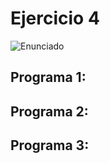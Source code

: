 # Ejercicio 4

![Enunciado](https://github.com/Lukas-De-Angelis-Riva/Estructura-Assembly/blob/master/Ejercicio5/Enunciado.JPG)


## Programa 1:


## Programa 2:


## Programa 3:
